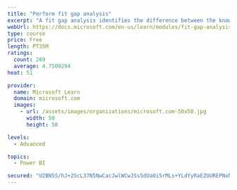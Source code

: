 ```yaml
---
title: "Perform fit gap analysis"
excerpt: "A fit gap analysis identifies the difference between the known requirements and the proposed or current solution. This module covers performing a fit gap analysis."
webUrl: https://docs.microsoft.com/en-us/learn/modules/fit-gap-analysis/
type: course
price: Free
length: PT35M
ratings:
  count: 269
  average: 4.7509294
heat: 51

provider:
  name: Microsoft Learn
  domain: microsoft.com
  images:
    - url: /assets/images/organizations/microsoft.com-50x50.jpg
      width: 50
      height: 50

levels:
  - Advanced

topics:
  - Power BI

secured: "U2BN5S/hJ+2ScL37N5NwCacJwlWCwJSs5dUa0i5rMLs+YLdYyRaEZUUREPNxNYEgjs3E1eaDHcdC3aBfaRNOQd/fsP0QxrlnaX7zdhi6c4gxsK7TZ1aUmzd5XWN1GJmDfTQ5vrUwVj0jGmjfhzAyiwp48mAPhHzoZezxZS1dxlPk53HQ17ytfLYCK5e/10nppPofg3dtpB5Yr4zUZxF0PfDQt2ZbYGCKQW2pFVedz+i+WDjVTB9kcJXwzya0Kg5UNWH13yGomvbqJ4U5zvK1wnojnlnpanmMXNuIiwCmH2wcb54su/9x1BId3c7PzPzmlLxmYcIl3PJDst6zAgS5qtMTzF2p8ncKerHHfs4VVHAUzcxIMPUyl/lGIwTj+gOpcwxWcK9reMqOcZEFVOm7CA==;cLPU9PRPuyQWMFXwPM2bKA=="
---
```



